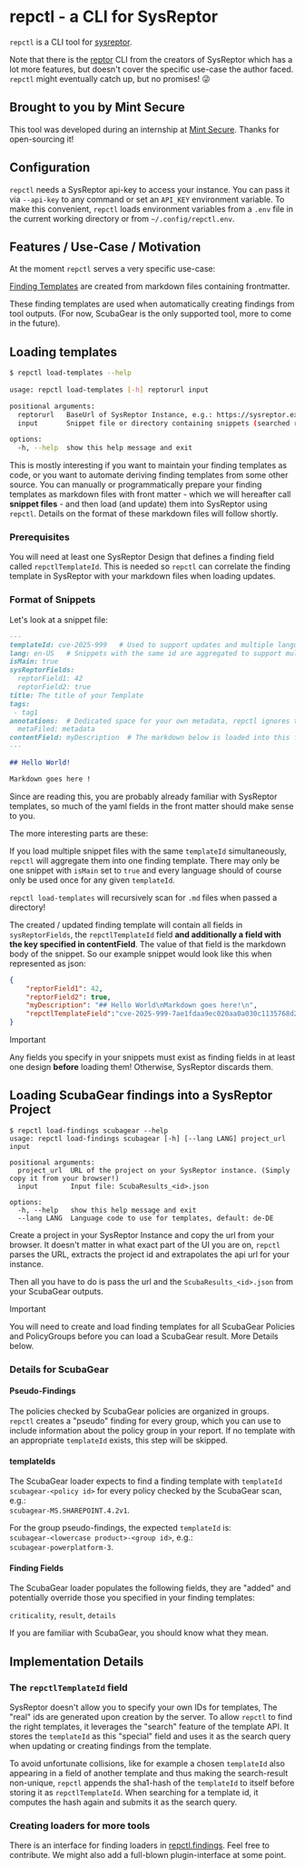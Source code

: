 # repctl - a  CLI for SysReptor

`repctl` is a CLI tool for [sysreptor](https://github.com/Syslifters/sysreptor/).

Note that there is the [reptor](https://github.com/Syslifters/reptor) CLI from the
creators of SysReptor which has a lot more features, but doesn't cover the specific
use-case the author faced. `repctl` might eventually catch up, but no
promises! 😜

## Brought to you by Mint Secure

This tool was developed during an internship at [Mint Secure](https://mint-secure.de).
Thanks for open-sourcing it!

## Configuration

`repctl` needs a SysReptor api-key to access your instance. You can pass it via 
`--api-key` to any command or set an `API_KEY` environment variable. To make this 
convenient, `repctl` loads environment variables from a `.env` file in the current 
working directory or from `~/.config/repctl.env`.

## Features / Use-Case / Motivation

At the moment `repctl` serves a very specific use-case:

[Finding Templates](https://docs.sysreptor.com/finding-templates/overview/)
are created from markdown files containing frontmatter.

These finding templates are used when automatically creating findings from tool
outputs. (For now, ScubaGear is the only supported tool, more to come in the
future).

## Loading templates

```sh
$ repctl load-templates --help
                                                                                                                                         
usage: repctl load-templates [-h] reptorurl input

positional arguments:
  reptorurl   BaseUrl of SysReptor Instance, e.g.: https://sysreptor.example.com
  input       Snippet file or directory containing snippets (searched recursively for .md files)

options:
  -h, --help  show this help message and exit
```

This is mostly interesting if you want to maintain your finding templates as code,
or you want to automate deriving finding templates from some other source. 
You can manually or programmatically prepare your finding templates as markdown
files with front matter - which we will hereafter call **snippet files** - and then load
(and update) them into SysReptor using `repctl`. Details on the format of these
markdown files will follow shortly.

### Prerequisites

You will need at least one SysReptor Design that defines a finding field called
`repctlTemplateId`. This is needed so `repctl` can correlate the finding template in
SysReptor with your markdown files when loading updates.

### Format of Snippets

Let's look at a snippet file:

```markdown
---
templateId: cve-2025-999   # Used to support updates and multiple languages 
lang: en-US   # Snippets with the same id are aggregated to support multiple languages 
isMain: true  
sysReptorFields: 
  reptorField1: 42
  reptorField2: true
title: The title of your Template
tags:
 - tag1
annotations:  # Dedicated space for your own metadata, repctl ignores this
  metaFiled: metadata
contentField: myDescription  # The markdown below is loaded into this field
---

## Hello World!

Markdown goes here !
```

Since are reading this, you are probably already familiar with SysReptor templates,
so much of the yaml fields in the front matter should make sense to you.

The more interesting parts are these:

If you load multiple snippet files with the same `templateId` simultaneously,
`repctl` will aggregate them into one finding template. There may only be one
snippet with `isMain` set to `true` and every language should of course only be used
once for any given `templateId`.

`repctl load-templates` will recursively scan for `.md` files when passed a directory!

The created / updated finding template will contain all fields in `sysReptorFields`, 
the `repctlTemplateId` field **and additionally a field with the key specified in
contentField**. The value of that field is the markdown body of the snippet. So our
example snippet would look like this when represented as json:

```json
{ 
    "reptorField1": 42,
    "reptorField2": true,
    "myDescription": "## Hello World\nMarkdown goes here!\n",
    "repctlTemplateField":"cve-2025-999-7ae1fdaa9ec020aa0a030c1135768d2012faf888"
}
```

> [!IMPORTANT]  
> Any fields you specify in your snippets must exist as finding fields in at least
> one design **before** loading them! Otherwise, SysReptor discards them.

## Loading ScubaGear findings into a SysReptor Project

```shell
$ repctl load-findings scubagear --help
usage: repctl load-findings scubagear [-h] [--lang LANG] project_url input

positional arguments:
  project_url  URL of the project on your SysReptor instance. (Simply copy it from your browser!)
  input        Input file: ScubaResults_<id>.json

options:
  -h, --help   show this help message and exit
  --lang LANG  Language code to use for templates, default: de-DE
```

Create a project in your SysReptor Instance and copy the url from your browser. It
doesn't matter in what exact part of the UI you are on, `repctl` parses the URL,
extracts the project id and extrapolates the api url for your instance.

Then all you have to do is pass the url and the `ScubaResults_<id>.json` from your
ScubaGear outputs.

> [!IMPORTANT]  
> You will need to create and load finding templates for all ScubaGear Policies and
> PolicyGroups before you can load a ScubaGear result. More Details below.

### Details for ScubaGear

#### Pseudo-Findings

The policies checked by ScubaGear policies are organized in groups. `repctl` creates
a "pseudo" finding for every group, which you can use to include information about
the policy group in your report. If no template with an appropriate `templateId`
exists, this step will be skipped.

#### templateIds

The ScubaGear loader expects to find a finding template with `templateId`  
`scubagear-<policy id>` for every policy checked by the ScubaGear scan, e.g.:  
`scubagear-MS.SHAREPOINT.4.2v1`.

For the group pseudo-findings, the expected `templateId` is:  
`scubagear-<lowercase product>-<group id>`, e.g.:  
`scubagear-powerplatform-3`.

#### Finding Fields

The ScubaGear loader populates the following fields, they are "added" and 
potentially override those you specified in your finding templates:

`criticality`, `result`, `details`

If you are familiar with ScubaGear, you should know what they mean.

## Implementation Details

### The `repctlTemplateId` field

SysReptor doesn't allow you to specify your own IDs for templates, The "real" ids are 
generated upon creation by the server. To allow `repctl` to find the right templates,
it leverages the "search" feature of the template API. It stores the `templateId` as 
this "special" field and uses it as the search query when updating or creating findings
from the template.

To avoid unfortunate collisions, like for example a chosen `templateId`
also appearing in a field of another template and thus making the search-result 
non-unique, `repctl` appends the sha1-hash of the `templateId` to itself before storing 
it as `repctlTemplateId`. When searching for a template id, it computes the hash again 
and submits it as the search query.

### Creating loaders for more tools

There is an interface for finding loaders in 
[repctl.findings](src/repctl/findings/__init__.py). Feel free to contribute. We 
might also add a full-blown plugin-interface at some point. 

